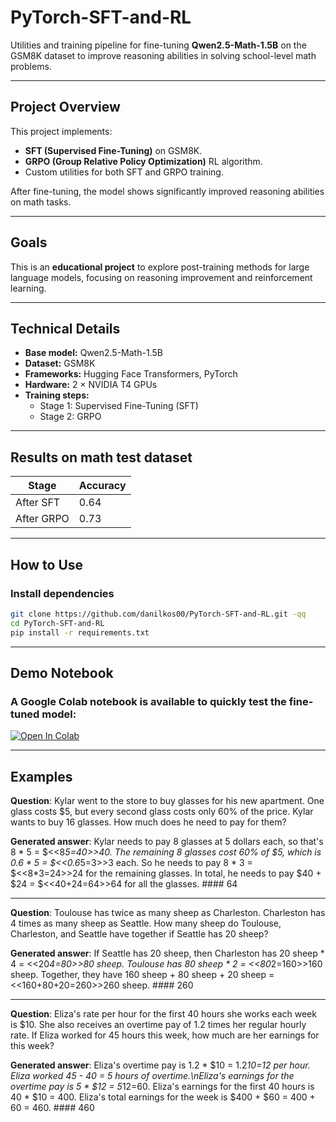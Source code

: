 # PyTorch-SFT-and-RL

Utilities and training pipeline for fine-tuning **Qwen2.5-Math-1.5B** on the GSM8K dataset to improve reasoning abilities in solving school-level math problems.

---

## Project Overview
This project implements:
- **SFT (Supervised Fine-Tuning)** on GSM8K.
- **GRPO (Group Relative Policy Optimization)** RL algorithm.
- Custom utilities for both SFT and GRPO training.

After fine-tuning, the model shows significantly improved reasoning abilities on math tasks.

---

## Goals
This is an **educational project** to explore post-training methods for large language models, focusing on reasoning improvement and reinforcement learning.

---

## Technical Details
- **Base model:** Qwen2.5-Math-1.5B  
- **Dataset:** GSM8K  
- **Frameworks:** Hugging Face Transformers, PyTorch  
- **Hardware:** 2 × NVIDIA T4 GPUs  
- **Training steps:**  
  - Stage 1: Supervised Fine-Tuning (SFT)  
  - Stage 2: GRPO  

---

## Results on math test dataset
| Stage | Accuracy |
|-------|-----------|
| After SFT | 0.64 |
| After GRPO | 0.73 |


---

## How to Use

### Install dependencies
```bash
git clone https://github.com/danilkos00/PyTorch-SFT-and-RL.git -qq
cd PyTorch-SFT-and-RL
pip install -r requirements.txt
```

---

## Demo Notebook
### A Google Colab notebook is available to quickly test the fine-tuned model:
[![Open In Colab](https://colab.research.google.com/assets/colab-badge.svg)](https://colab.research.google.com/github/danilkos00/PyTorch-SFT-and-RL/blob/main/pytorch-posttraining-demo.ipynb)

---

## Examples

**Question**: Kylar went to the store to buy glasses for his new apartment. One glass costs $5, but every second glass costs only 60% of the price. Kylar wants to buy 16 glasses. How much does he need to pay for them?

**Generated answer**: <think>Kylar needs to pay 8 glasses at 5 dollars each, so that's 8 * 5 = $<<8*5=40>>40. The remaining 8 glasses cost 60% of $5, which is 0.6 * 5 = $<<0.6*5=3>>3 each. So he needs to pay 8 * 3 = $<<8*3=24>>24 for the remaining glasses. In total, he needs to pay $40 + $24 = $<<40+24=64>>64 for all the glasses.</think> <answer>#### 64</answer>

---

**Question**: Toulouse has twice as many sheep as Charleston. Charleston has 4 times as many sheep as Seattle. How many sheep do Toulouse, Charleston, and Seattle have together if Seattle has 20 sheep?

**Generated answer**: <think>If Seattle has 20 sheep, then Charleston has 20 sheep * 4 = <<20*4=80>>80 sheep. Toulouse has 80 sheep * 2 = <<80*2=160>>160 sheep. Together, they have 160 sheep + 80 sheep + 20 sheep = <<160+80+20=260>>260 sheep.</think> <answer>#### 260</answer>

---

**Question**: Eliza's rate per hour for the first 40 hours she works each week is $10. She also receives an overtime pay of 1.2 times her regular hourly rate. If Eliza worked for 45 hours this week, how much are her earnings for this week?

**Generated answer**: <think>Eliza's overtime pay is 1.2 * $10 = 1.2*10=12 per hour. Eliza worked 45 - 40 = 5 hours of overtime.\nEliza's earnings for the overtime pay is 5 * $12 = 5*12=60. Eliza's earnings for the first 40 hours is 40 * $10 = 400. Eliza's total earnings for the week is $400 + $60 = 400 + 60 = 460.</think> <answer>#### 460</answer>
